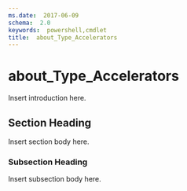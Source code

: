 ```yaml
---
ms.date:  2017-06-09
schema:  2.0
keywords:  powershell,cmdlet
title:  about_Type_Accelerators
---
```


# about_Type_Accelerators
Insert introduction here.  
  
## Section Heading  
 Insert section body here.  
  
### Subsection Heading  
 Insert subsection body here.

